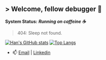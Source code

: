 ## > Welcome, fellow debugger 👋
**System Status:** ***Running on caffeine ☕***  
> 404: Sleep not found.

[![Han's GitHub stats](http://readme-stats-smoky-seven.vercel.app/api?username=han-nwin&show_icons=true&theme=catppuccin_mocha)](https://github.com/han-nwin/github-readme-stats)      [![Top Langs](http://readme-stats-smoky-seven.vercel.app/api/top-langs/?username=han-nwin&hide_progress=true&show_icons=true&theme=catppuccin_mocha)](https://github.com/han-nwin/github-readme-stats)


- 📫 [Email](mailto:hannguyen.win@gmail.com) | [Linkedin](https://www.linkedin.com/in/tan-han-nguyen/)

